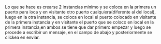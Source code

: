 Lo que se hace es crearse 2 instancias minimo y se coloca en la primera un puerto para loca y en visitante otro puerto cualquiera(diferente al del local),
luego en la otra instancia, se coloca en local el puerto colocado en visitante de la primera instancia y en visitante el puerto que se coloco en 
local en la primera instancia,en ambos se tiene que dar primero empezar y luego se procede a escribir un mensaje, en el campo de abajo y posteriormente se clickea en enviar.

